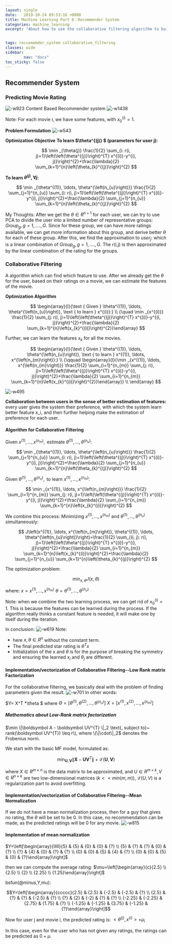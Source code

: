 ```yaml
---
layout: single
date:   2019-10-24 09:53:16 +0800
title: Machine Learning Part 6：Recommender System
categories: machine_learning
excerpt: "About how to use the collaborative filtering algorithm to build a recommemder system."


tags: reccomemder_system collaborative_filtering
classes: wide
sidebar:
        nav: "docs"
toc_sticky: false
---
```



## Recommender System
### Predicting Movie Rating
![-w923](/media/15718172032236/15719679748913.jpg)
Content Based Recommender system
![-w1438](/media/15718172032236/15719919502453.jpg)

Note: For each movie i, we have some features, with $x^{(i)}_0=1$.

**Problem Formulation**
![-w543](/media/15718172032236/15719922485281.jpg)

**Optimization Objective**
**To learn $\theta^{(j)} $ (parameters for user j):**

$$
\min _{\theta(j)} \frac{1}{2} \sum_{i: r(i, j)=1}\left(\left(\theta^{(j)}\right)^{T} x^{(i)}-y^{(i, j)}\right)^{2}+\frac{\lambda}{2} \sum_{k=1}^{n}\left(\theta_{k}^{(j)}\right)^{2}
$$

**To learn $\theta^{(j)}, \forall j$:**

$$
\min _{\theta^{(1)}, \ldots, \theta^{\left(n_{u}\right)}} \frac{1}{2} \sum_{j=1}^{n_{u}} \sum_{i: r(i, j)=1}\left(\left(\theta^{(j)}\right)^{T} x^{(i)}-y^{(i, j)}\right)^{2}+\frac{\lambda}{2} \sum_{j=1}^{n_{u}} \sum_{k=1}^{n}\left(\theta_{k}^{(j)}\right)^{2}
$$


My Thoughts:
After we get the $\theta \in R^{n+1}$ for each user, we can try to use PCA to divide the user into a limited number of representative groups: $Group_g,g=1,....,G$.
Since for these group, we can have more ratings available, we can get more information about this group, and derive better $\theta$ for each of these group.
After this, we find the approximation to $user_j$: which is a linear combination of $Group_g,g=1,....,G$.
The r(i,j) is then approximated by the linear combination of the rating for the groups.


### Collaborative Filtering
A algorithm which can find which feature to use.
After we already get the $\theta$ for the user, based on their ratings on a movie, we can estimate the features of the movie.

**Optimization Algorithm**

$$
\begin{array}{l}{\text { Given } \theta^{(1)}, \ldots, \theta^{\left(n_{u}\right)}, \text { to learn } x^{(i)}:} \\ {\quad \min _{x^{(i)}} \frac{1}{2} \sum_{j: r(i, j)=1}\left(\left(\theta^{(j)}\right)^{T} x^{(i)}-y^{(i, j)}\right)^{2}+\frac{\lambda}{2} \sum_{k=1}^{n}\left(x_{k}^{(i)}\right)^{2}}\end{array}
$$


Further, we can learn the features $x_{k}$ for all the movies.

$$
\begin{array}{l}{\text { Given } \theta^{(1)}, \ldots, \theta^{\left(n_{u}\right)}, \text { to learn } x^{(1)}, \ldots, x^{\left(n_{m}\right)}:} \\ {\qquad \begin{array}{l}{\min _{x^{(1)}, \ldots, x^{\left(n_{m}\right)}} \frac{1}{2} \sum_{i=1}^{n_{m}} \sum_{j: r(i, j)=1}\left(\left(\theta^{(j)}\right)^{T} x^{(i)}-y^{(i, j)}\right)^{2}+\frac{\lambda}{2} \sum_{i=1}^{n_{m}} \sum_{k=1}^{n}\left(x_{k}^{(i)}\right)^{2}}\end{array}} \\ \end{array}
$$

![-w495](/media/15718172032236/15719956163624.jpg)

**Collaboration between users in the sense of better estimation of features:** every user gives the system their preference, with which the system learn better feature x_i, and then further helping make the estimation of preference for each user.


#### Algorithm for Collaborative Filtering

$\text { Given } x^{(1)}, \ldots, x^{\left(n_{m}\right)}, \text { estimate } \theta^{(1)}, \ldots, \theta^{\left(n_{u}\right)}:$

$$
\min _{\theta^{(1)}, \ldots, \theta^{\left(n_{u}\right)}} \frac{1}{2} \sum_{j=1}^{n_{u}} \sum_{i: r(i, j)=1}\left(\left(\theta^{(j)}\right)^{T} x^{(i)}-y^{(i, j)}\right)^{2}+\frac{\lambda}{2} \sum_{j=1}^{n_{u}} \sum_{k=1}^{n}\left(\theta_{k}^{(j)}\right)^{2}
$$


${\text { Given } \theta^{(1)}, \ldots, \theta^{\left(n_{u}\right)}, \text { to learn } x^{(1)}, \ldots, x^{\left(n_{m}\right)}:}$

$$
\min _{x^{(1)}, \ldots, x^{\left(n_{m}\right)}} \frac{1}{2} \sum_{i=1}^{n_{m}} \sum_{j: r(i, j)=1}\left(\left(\theta^{(j)}\right)^{T} x^{(i)}-y^{(i, j)}\right)^{2}+\frac{\lambda}{2} \sum_{i=1}^{n_{m}} \sum_{k=1}^{n}\left(x_{k}^{(i)}\right)^{2}
$$



We combine this process:
$\text { Minimizing } x^{(1)}, \ldots, x^{\left(n_{m}\right)} \text { and } \theta^{(1)}, \ldots, \theta^{\left(n_{u}\right)} \text { simultaneously: }$


$$
J\left(x^{(1)}, \ldots, x^{\left(n_{m}\right)}, \theta^{(1)}, \ldots, \theta^{\left(n_{u}\right)}\right)=\frac{1}{2} \sum_{(i, j): r(i, j)=1}\left(\left(\theta^{(j)}\right)^{T} x^{(i)}-y^{(i, j)}\right)^{2}+\frac{\lambda}{2} \sum_{i=1}^{n_{m}} \sum_{k=1}^{n}\left(x_{k}^{(i)}\right)^{2}+\frac{\lambda}{2} \sum_{j=1}^{n_{u}} \sum_{k=1}^{n}\left(\theta_{k}^{(j)}\right)^{2}
$$


The optimization problem:

$$
\min_{x,\theta} J(x,\theta)
$$

where:
$x=x^{(1)}, \ldots, x^{\left(n_{m}\right)}$
$\theta=\theta^{(1)}, \ldots, \theta^{\left(n_{u}\right)}$

Note: when we combine the two learning process, we can get rid of $x^{(i)}_0=1$. This is because the features can be learned during the process. If the algorithm really thinks a constant feature is needed, it will make one by itself during the iteration.

In conclusion:
![-w619](/media/15718172032236/15719970299401.jpg)
Note:
* here $x,\theta \in R^n$ without the constant term.
* The final predicted star rating is $\theta^T x$
* Initialization of the x and $\theta$ is for the purpose of breaking the symmetry and ensuring the learned $x_i$ and $\theta_j$ are different.

#### Implementation/vectorization of Collaborative Filtering--Low Rank matrix Factorization
For the collaborative filtering, we basically deal with the problem of finding parameters given the result.
![-w701](/media/15718172032236/15720756142253.jpg)
In other words:

$Y= X^T *\theta $
where
$\Theta=[{\theta^{(1)}},\theta^{(2)},...,\theta^{(n_u)}]$
$X=[{x^{(1)}},x^{(2)},...,x^{(n_m)}]$

##### Mathematics about Low-Rank matrix factorization
$\min \|\boldsymbol A - \boldsymbol UV^{T} \|_2 \text{,   subject to}~  rank(\boldsymbol UV^{T}) \leq r\), where \(\|\cdot\|_2$ denotes the Frobenius norm.

We start with the basic MF model, formulated as:

$$
\min _{\mathbf{U}, \mathbf{V}}\left\|\mathbf{X}-\mathbf{U} \mathbf{V}^{T}\right\|+\mathcal{L}(\mathbf{U}, \mathbf{V})
$$

where $X\in R^{m\times n}$ is the data matrix to be approximated, and $U\in R^{m\times k},V\in R^{n\times k}$ are two low-dimensional matrices ($k<<min(m,m)$), $\mathcal{L}(U,V)$ is a regularization part to avoid overfitting.

#### Implementation/vectorization of Collaborative Filtering--Mean Normalization

If we do not have a mean normalization process, then for a guy that gives no rating, the $\theta$ will be set to be 0. In this case, no recommendation can be made, as the predicted ratings will be 0 for any movie.
![-w815](/media/15718172032236/15720780158815.jpg)

#### Implementation of mean normalization
$Y=\left[\begin{array}{lllll}{5} & {5} & {0} & {0} & {?} \\ {5} & {?} & {?} & {0} & {?} \\ {?} & {4} & {0} & {?} & {?} \\ {0} & {0} & {5} & {4} & {?} \\ {0} & {0} & {5} & {0} & {?}\end{array}\right]$

then we can compute the average rating:
$\mu=\left[\begin{array}{c}{2.5} \\ {2.5} \\ {2} \\ {2.25} \\ {1.25}\end{array}\right]$

bsfun(@minus,Y,mu):

$$Y=\left[\begin{array}{ccccc}{2.5} & {2.5} & {-2.5} & {-2.5} & {?} \\ {2.5} & {?} & {?} & {-2.5} & {?} \\ {?} & {2} & {-2} & {?} & {?} \\ {-2.25} & {-2.25} & {2.75} & {1.75} & {?} \\ {-1.25} & {-1.25} & {3.75} & {-1.25} & {?}\end{array}\right]$$

Now for user j and movie i, the predicted rating is:
$<\theta^{(j)},x^{(i)} >+\mu_i$

In this case, even for the user who has not given any ratings, the ratings can be predicted as $0+\mu$.
